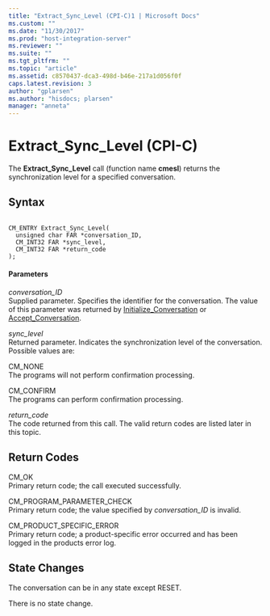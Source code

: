 ```yaml
---
title: "Extract_Sync_Level (CPI-C)1 | Microsoft Docs"
ms.custom: ""
ms.date: "11/30/2017"
ms.prod: "host-integration-server"
ms.reviewer: ""
ms.suite: ""
ms.tgt_pltfrm: ""
ms.topic: "article"
ms.assetid: c8570437-dca3-498d-b46e-217a1d056f0f
caps.latest.revision: 3
author: "gplarsen"
ms.author: "hisdocs; plarsen"
manager: "anneta"
---
```

# Extract_Sync_Level (CPI-C)
The **Extract_Sync_Level** call (function name **cmesl**) returns the synchronization level for a specified conversation.  
  
## Syntax  
  
```  
  
CM_ENTRY Extract_Sync_Level(   
  unsigned char FAR *conversation_ID,    
  CM_INT32 FAR *sync_level,              
  CM_INT32 FAR *return_code              
);  
```  
  
#### Parameters  
 *conversation_ID*  
 Supplied parameter. Specifies the identifier for the conversation. The value of this parameter was returned by [Initialize_Conversation](../core/initialize-conversation-cpi-c-1.md) or [Accept_Conversation](../core/accept-conversation-cpi-c-2.md).  
  
 *sync_level*  
 Returned parameter. Indicates the synchronization level of the conversation. Possible values are:  
  
 CM_NONE  
 The programs will not perform confirmation processing.  
  
 CM_CONFIRM  
 The programs can perform confirmation processing.  
  
 *return_code*  
 The code returned from this call. The valid return codes are listed later in this topic.  
  
## Return Codes  
 CM_OK  
 Primary return code; the call executed successfully.  
  
 CM_PROGRAM_PARAMETER_CHECK  
 Primary return code; the value specified by *conversation_ID* is invalid.  
  
 CM_PRODUCT_SPECIFIC_ERROR  
 Primary return code; a product-specific error occurred and has been logged in the products error log.  
  
## State Changes  
 The conversation can be in any state except RESET.  
  
 There is no state change.